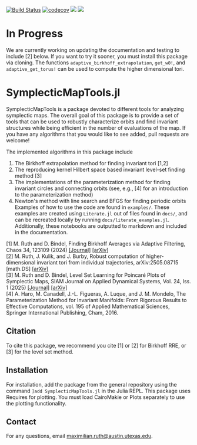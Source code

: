 [![Build Status](https://github.com/maxeruth/SymplecticMapTools.jl/actions/workflows/CI.yml/badge.svg?branch=main)](https://github.com/maxeruth/SymplecticMapTools.jl/actions/workflows/CI.yml?query=branch%3Amain)
[![codecov](https://codecov.io/gh/maxeruth/SymplecticMapTools.jl/branch/main/graph/badge.svg?token=5L40XV3NZ8)](https://codecov.io/gh/maxeruth/SymplecticMapTools.jl)
[![](https://img.shields.io/badge/docs-dev-blue.svg)](https://maxeruth.github.io/SymplecticMapTools.jl/dev/)
[![](https://img.shields.io/badge/docs-stable-blue.svg)](https://maxeruth.github.io/SymplecticMapTools.jl/stable/)

# In Progress
We are currently working on updating the documentation and testing to include [2] below. 
If you want to try it sooner, you must install this package via cloning.
The functions `adaptive_birkhoff_extrapolation`, `get_w0!`, and `adaptive_get_torus!` can be used to compute the higher dimensional tori.

# SymplecticMapTools.jl
SymplecticMapTools is a package devoted to different tools for analyzing
symplectic maps. The overall goal of this package is to provide a set of tools
that can be used to robustly characterize orbits and find invariant structures
while being efficient in the number of evaluations of the map. If you have any
algorithms that you would like to see added, pull requests are welcome!

The implemented algorithms in this package include
1. The Birkhoff extrapolation method for finding invariant tori [1,2]
2. The reproducing kernel Hilbert space based invariant level-set finding method [3]
3. The implementations of the parameterization method for finding invariant
   circles and connecting orbits (see, e.g., [4] for an introduction to the
   parameterization method)
4. Newton's method with line search and BFGS for finding periodic orbits
Examples of how to use the code are found in `examples/`. These examples are
created using `Literate.jl` out of files found in `docs/`, and can be recreated
locally by running `docs/literate_examples.jl`. Additionally, these notebooks
are outputted to markdown and included in the documentation.

[1] M. Ruth and D. Bindel, Finding Birkhoff Averages via Adaptive Filtering, Chaos 34, 123109 (2024) [\[Journal\]](https://doi.org/10.1063/5.0215396) [\[arXiv\]](https://doi.org/10.48550/arXiv.2403.19003)\
[2] M. Ruth, J. Kulik, and J. Burby, Robust computation of higher-dimensional invariant tori from individual trajectories, arXiv:2505.08715 [math.DS] [\[arXiv\]](https://doi.org/10.48550/arXiv.2505.08715)\
[3] M. Ruth and D. Bindel, Level Set Learning for Poincaré Plots of Symplectic Maps, SIAM Journal on Applied Dynamical Systems, Vol. 24, Iss. 1 (2025) [\[Journal\]](https://doi.org/10.1137/23M1622179) [\[arXiv\]](https://arxiv.org/abs/2312.00967)\
[4] A. Haro, M. Canadell, J.-L. Figueras, A. Luque, and J. M. Mondelo,
The Parameterization Method for Invariant Manifolds: From Rigorous Results to
Effective Computations, vol. 195 of Applied Mathematical Sciences,
Springer International Publishing, Cham, 2016.

## Citation
To cite this package, we recommend you cite [1] or [2] for Birkhoff RRE, or [3] for the level set method.

## Installation
For installation, add the package from the general repository using the command
`]add SymplecticMapTools.jl` in the Julia REPL. 
This package uses Requires for plotting.
You must load CairoMakie or Plots separately to use the plotting functionality.

## Contact
For any questions, email [maximilian.ruth@austin.utexas.edu](mailto:maximilian.ruth@austin.utexas.edu).
